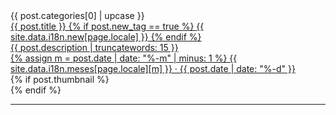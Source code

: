<div class="post-row">
  <div class="post-col-left">
    <div class="post-cat">{{ post.categories[0] | upcase }}
    </div>
    <a href="{{ post.url }}">
    <div class="post-title">{{ post.title }}
    {% if post.new_tag == true %}
    <span class="new_tag">{{ site.data.i18n.new[page.locale] }}</span>
    {% endif %}
    </div>
    <div class="post-description">{{ post.description | truncatewords: 15 }}</div>
    <div class="post-date">
    {% assign m = post.date | date: "%-m" | minus: 1 %}
    {{ site.data.i18n.meses[page.locale][m] }}
     · 
    {{ post.date | date: "%-d" }}
    </div>
    </a>
  </div>
  <div class="post-col-right">
    {% if post.thumbnail %}
      <div class="post-image" style="background: url({{ post.thumbnail }}) 50% 50% no-repeat;">
      </div>
    {% endif %}
  </div>
</div>
<hr>